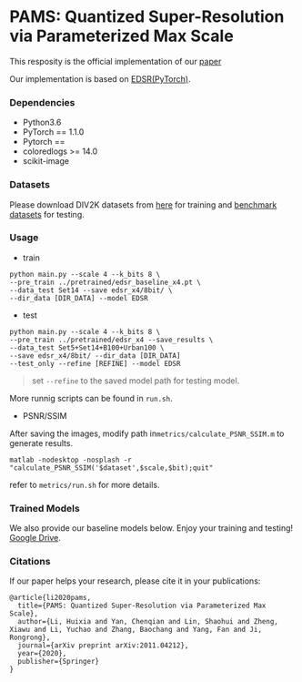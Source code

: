 # PAMS: Quantized Super-Resolution via Parameterized Max Scale

This resposity is the official implementation of our [paper](https://arxiv.org/pdf/2011.04212.pdf)

Our implementation is based on [EDSR(PyTorch)](https://github.com/thstkdgus35/EDSR-PyTorch).

### Dependencies
* Python3.6
* PyTorch == 1.1.0
* Pytorch == 
* coloredlogs >= 14.0
* scikit-image

### Datasets
Please download DIV2K datasets from [here](https://cv.snu.ac.kr/research/EDSR/DIV2K.tar) for training and [benchmark datasets](https://cv.snu.ac.kr/research/EDSR/benchmark.tar) for testing.

### Usage

* train

```
python main.py --scale 4 --k_bits 8 \
--pre_train ../pretrained/edsr_baseline_x4.pt \
--data_test Set14 --save edsr_x4/8bit/ \
--dir_data [DIR_DATA] --model EDSR               
```

* test

```
python main.py --scale 4 --k_bits 8 \ 
--pre_train ../pretrained/edsr_x4 --save_results \
--data_test Set5+Set14+B100+Urban100 \
--save edsr_x4/8bit/ --dir_data [DIR_DATA]  
--test_only --refine [REFINE] --model EDSR 
```

> set `--refine` to the saved model path for testing model.

More runnig scripts can be found in `run.sh`. 

* PSNR/SSIM

After saving the images, modify path in`metrics/calculate_PSNR_SSIM.m` to generate results.

```
matlab -nodesktop -nosplash -r "calculate_PSNR_SSIM('$dataset',$scale,$bit);quit"
```

refer to `metrics/run.sh` for more details.


### Trained Models
We also provide our baseline models below. Enjoy your training and testing!
[Google Drive](https://drive.google.com/open?id=14p3ZBs8VQdHkMWBa5kv_qN7b0w2qJq6c).


### Citations

If our paper helps your research, please cite it in your publications:
```
@article{li2020pams,
  title={PAMS: Quantized Super-Resolution via Parameterized Max Scale},
  author={Li, Huixia and Yan, Chenqian and Lin, Shaohui and Zheng, Xiawu and Li, Yuchao and Zhang, Baochang and Yang, Fan and Ji, Rongrong},
  journal={arXiv preprint arXiv:2011.04212},
  year={2020},
  publisher={Springer}
}
```